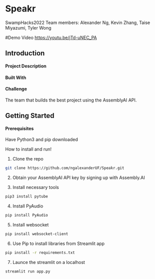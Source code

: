 # Speakr
SwampHacks2022
Team members: Alexander Ng, Kevin Zhang, Taise Miyazumi, Tyler Wong


#Demo Video 
https://youtu.be/jTd-uNEC_PA

## Introduction


#### Project Description

#### Built With

#### Challenge
The team that builds the best project using the AssemblyAI API. 


## Getting Started
#### Prerequisites
Have Python3 and pip downloaded

How to install and run!

1) Clone the repo
```sh
git clone https://github.com/ngalexanderUF/Speakr.git
```
2) Obtain your AssemblyAI API key by signing up with Assembly.AI

3) Install necessary tools
```sh
pip3 install pytube
```

4) Install PyAudio
```sh
pip install PyAudio
```

5) Install websocket
```sh
pip install websocket-client
```

6) Use Pip to install libraries from Streamlit app
```sh
pip install -r requirements.txt
```

7) Launce the streamlit on a localhost
```sh
streamlit run app.py
```
